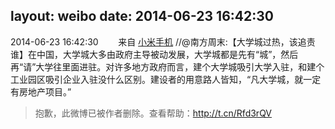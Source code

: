 layout: weibo
date: 2014-06-23 16:42:30
---
<meta name="referrer" content="no-referrer" />

2014-06-23 16:42:30  &nbsp;&nbsp;&nbsp;&nbsp;&nbsp;&nbsp; 来自 <a href="http://app.weibo.com/t/feed/22zMnn" rel="nofollow">小米手机</a>
//@南方周末:【大学城过热，该追责谁】在中国，大学城大多由政府主导被动发展，大学城都是先有“城”，然后再“请”大学往里面进驻。对许多地方政府而言，建个大学城吸引大学入驻，和建个工业园区吸引企业入驻没什么区别。建设者的用意路人皆知，“凡大学城，就一定有房地产项目。”
>  抱歉，此微博已被作者删除。查看帮助：http://t.cn/Rfd3rQV
